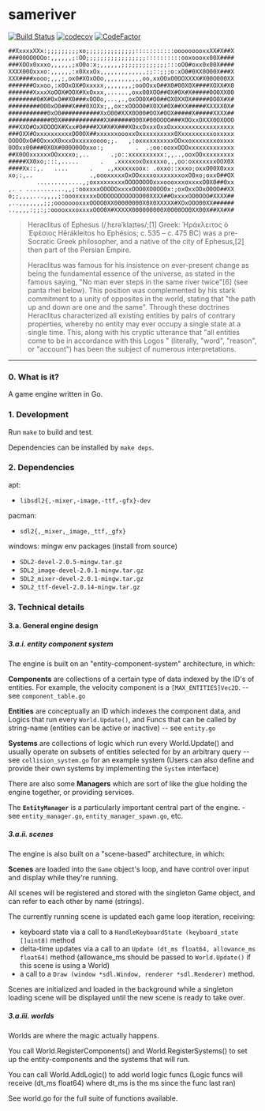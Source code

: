 sameriver
===

[![Build Status](https://travis-ci.com/dt-rush/sameriver.svg?branch=master)](https://travis-ci.com/dt-rush/sameriver)
[![codecov](https://codecov.io/gh/dt-rush/sameriver/branch/master/graph/badge.svg)](https://codecov.io/gh/dt-rush/sameriver)
[![CodeFactor](https://www.codefactor.io/repository/github/dt-rush/sameriver/badge)](https://www.codefactor.io/repository/github/dt-rush/sameriver)

    ##XxxxxXXx:;;;;;;;;;xo;;;;;;;;;;;;;;:::::::::::ooooooooxxXX#X##X
    ###00OO0OOo:,,,,,,;:OO;;;;;;;;;;;;;;;;;::::::::::ooxoooxx00X####
    ###XOOx0xxxo,,,,,,;xO0o:x;,,,,,,;;;;;;;;;;;;;:::oO0#oxx0x00X####
    XXXX00Oxxxo:,,,,,,:x0XxxOx,,,,,,,,,,,,,;;::;;;o:xO0#0XX0O00X###X
    XXX####xooo;,,,;,ox0#XOxOOo,,,,,,,,,,,oo,xxOOxO0OOXXXX#X00O000XX
    #######Oxxoo,:x0OxOX#Oxxxxx,,,,,,,,;ooOOxxO##X0#00X0X####XOXX#X0
    #######XxxxXoOOX#OOX#XxOxxx,......,oxx00XOO##0X#0X#X#####0O0XX00
    ########0#X#OxO##X0###x0OOo,...,.,oxOO0X#O0##OX0XXOX#####0O0X#X#
    #########000xO0###X###0XOXx;,,ox:xOOOO0#X0XX#0X##XX#####XXXXX0X#
    ###########0xO0###########XxO00#XXX0O00#OOX#0OX#####X#####XXXX##
    ############00X############XX######000X#00OOOO###XOOxxOXXX0OXOOO
    ###XXO#OxXOOOOX#Xxx#0####XX#X#X###XOxxOxxxOxxOxxxxxxxxxxxxxxxxxx
    ###OXX#OxxxxxxxxxxOO0OX##xxxxxxoooxxOxxxxxxxxxx0Xxxxxxxxxxoxxxxx
    OOOOOxO#0OxxxX0xxxOxxxxxoooo;;.   ,:oxxxxxxxxxxOOxxoxxxxxxxoxxxx
    0OOxx00###0X0X#000O0OOxxo:;         .  .;oo:ooxxOOOxxxxxxxxxxxxx
    ##X0OOxxxxxxOOxxxxo;,..      .;o::xxxxxxxxxx:,,..,ooxOOxxxxxxxxx
    #####XX0xo;:::,.....      .   .xxxxxoxOxxxxxo,.,oo:oxxxxxxxOOX0X
    ####Xx::,.   ....      .    .,xxxxxxoox: .oxxo::xxxo;oxxO00X0xxx
    xo;:,..                .,oooxxxxxOxOOxxxxoxxxxxxxoxO0xo;oxxO##OX
            .............,;oxxxxxxxxxOOOOOOOOxxxoooxxxoxxxxO0X0##0xx
    ,. . ...........,,;:ooxxxxOOOOOxxxxOOO0XO0OOOx:;oxOxxOOxO0OO##XX
    o;;,,,,...,,,,;:oooxxxxxxOOOOOOOOOOOOO00XXXX##OxxxxOO0OOO#XXXX##
    ,..,,,,,,,;;;oooooooxxxOOOO0XX00000000X0X0XXXXX#XOxOOO00XX######
    ..,,,,:;;:;:ooooxxxoxxxxOOO0X#XXXXX000000000X0O00OO0XX00X##XX#X#

> Heraclitus of Ephesus (/ˌhɛrəˈklaɪtəs/;[1] Greek: Ἡράκλειτος ὁ Ἐφέσιος
> Hērákleitos ho Ephésios; c. 535 – c. 475 BC) was a pre-Socratic Greek
> philosopher, and a native of the city of Ephesus,[2] then part of
> the Persian Empire.
>
> Heraclitus was famous for his insistence on ever-present change as
> being the fundamental essence of the universe, as stated in the famous
> saying, "No man ever steps in the same river twice"[6] (see panta rhei
> below). This position was complemented by his stark commitment to
> a unity of opposites in the world, stating that "the path up and down
> are one and the same". Through these doctrines Heraclitus characterized all
> existing entities by pairs of contrary properties, whereby no entity may
> ever occupy a single state at a single time. This, along with his cryptic
> utterance that "all entities come to be in accordance with this Logos
> " (literally, "word", "reason", or "account") has been the subject of
> numerous interpretations.

---

### 0. What is it?

A game engine written in Go.

### 1. Development

Run `make` to build and test.

Dependencies can be installed by `make deps`.

### 2. Dependencies

apt:

* `libsdl2{,-mixer,-image,-ttf,-gfx}-dev`

pacman:

* `sdl2{,_mixer,_image,_ttf,_gfx}`

windows: mingw env packages (install from source)

* `SDL2-devel-2.0.5-mingw.tar.gz`
* `SDL2_image-devel-2.0.1-mingw.tar.gz`
* `SDL2_mixer-devel-2.0.1-mingw.tar.gz`
* `SDL2_ttf-devel-2.0.14-mingw.tar.gz`


### 3. Technical details

#### 3.a. General engine design

##### 3.a.i. entity component system

The engine is built on an "entity-component-system" architecture, in which:

**Components** are collections of a certain type of data indexed by the ID's of entities. For example, the velocity component is a `[MAX_ENTITIES]Vec2D`. -- see `component_table.go`

**Entities** are conceptually an ID which indexes the component data, and Logics that run every `World.Update()`, and Funcs that can be called by string-name (entities can be active or inactive) -- see `entity.go`

**Systems** are collections of logic which run every World.Update() and usually operate on subsets of entities selected for by an arbitrary query -- see `collision_system.go` for an example system (Users can also define and provide their own systems by implementing the `System` interface)

There are also some **Managers** which are sort of like the glue holding the engine together, or providing services.

The **`EntityManager`** is a particularly important central part of the engine. - see `entity_manager.go`, `entity_manager_spawn.go`, etc.

##### 3.a.ii. scenes

The engine is also built on a "scene-based" architecture, in which:

**Scenes** are loaded into the `Game` object's loop, and have control over input and display while they're running.

All scenes will be registered and stored with the singleton Game object, and can refer to each other by name (strings).

The currently running scene is updated each game loop iteration, receiving:

* keyboard state via a call to a `HandleKeyboardState (keyboard_state []uint8)` method
* delta-time updates via a call to an `Update (dt_ms float64, allowance_ms float64)` method (allowance_ms should be passed to `World.Update()` if this scene is using a World)
* a call to a `Draw (window *sdl.Window, renderer *sdl.Renderer)` method.

Scenes are initialized and loaded in the background while a singleton loading scene will be displayed until the new scene is ready to take over.

##### 3.a.iii. worlds

Worlds are where the magic actually happens. 

You call World.RegisterComponents() and World.RegisterSystems() to set up the entity-components and the systems that will run.

You can call World.AddLogic() to add world logic funcs (Logic funcs will receive (dt_ms float64) where dt_ms is the ms since the func last ran)

See world.go for the full suite of functions available.
